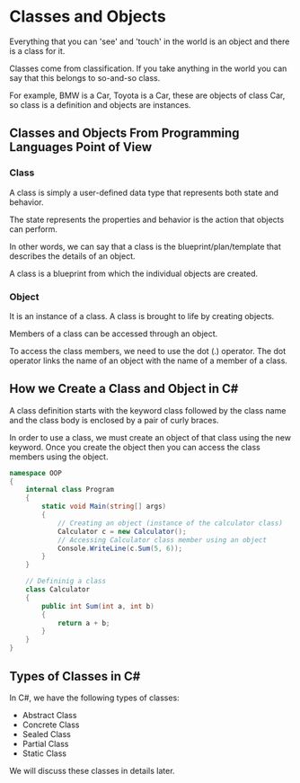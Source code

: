 # Classes and Objects

Everything that you can 'see' and 'touch' in the world is an object and there is a class for it.

Classes come from classification. If you take anything in the world you can say that this belongs to so-and-so class.

For example, BMW is a Car, Toyota is a Car, these are objects of class Car, so class is a definition and objects are
instances.

## Classes and Objects From Programming Languages Point of View
### Class
A class is simply a user-defined data type that represents both state and behavior.

The state represents the properties and behavior is the action that objects can perform.

In other words, we can say that a class is the blueprint/plan/template that describes the details of an object.

A class is a blueprint from which the individual objects are created.

### Object
It is an instance of a class. A class is brought to life by creating objects.

Members of a class can be accessed through an object.

To access the class members, we need to use the dot (.) operator. The dot operator links the name of an object with 
the name of a member of a class.

## How we Create a Class and Object in C#
A class definition starts with the keyword class followed by the class name and the class body is enclosed by a pair
of curly braces.

In order to use a class, we must create an object of that class using the new keyword. Once you create the object
then you can access the class members using the object.

```C#
namespace OOP
{
    internal class Program
    {
        static void Main(string[] args)
        {
            // Creating an object (instance of the calculator class)
            Calculator c = new Calculator();
            // Accessing Calculator class member using an object
            Console.WriteLine(c.Sum(5, 6));
        }
    }

    // Defininig a class
    class Calculator
    {
        public int Sum(int a, int b)
        {
            return a + b;
        }
    }
}
```

## Types of Classes in C#
In C#, we have the following types of classes:
- Abstract Class
- Concrete Class
- Sealed Class
- Partial Class
- Static Class

We will discuss these classes in details later.